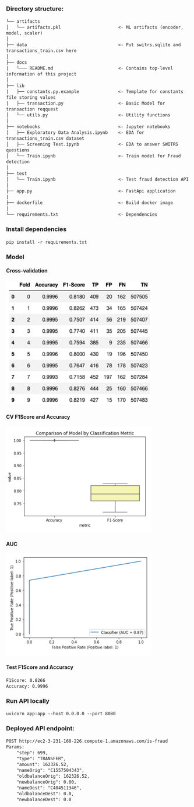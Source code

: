 ### Directory structure:

```
└── artifacts
│   └── artifacts.pkl                      <- ML artifacts (encoder, model, scaler)
│
├── data                                   <- Put switrs.sqlite and transactions_train.csv here
│
├── docs
|   └─── README.md                         <- Contains top-level information of this project
│
├── lib
|   ├── constants.py.example               <- Template for constants file storing values
|   ├── transaction.py                     <- Basic Model for transaction reqquest
│   └── utils.py                           <- Utility functions
│
├── notebooks                              <- Jupyter notebooks
│   ├── Exploratory Data Analysis.ipynb    <- EDA for transactions_train.csv dataset
│   ├── Screening Test.ipynb               <- EDA to answer SWITRS questions
│   └── Train.ipynb                        <- Train model for Fraud detection
│
├── test
│   └── Train.ipynb                        <- Test fraud detection API
│
├── app.py                                 <- FastApi application
|
├── dockerfile                             <- Build docker image
│
└── requirements.txt                       <- Dependencies
```


### Install dependencies

```
pip install -r requirements.txt
```

### Model
#### Cross-validation
<img src="https://raw.githubusercontent.com/GabrielSandoval/plentina/master/docs/KFoldCV.png" width=400>

#### CV F1Score and Accuracy
<img src="https://raw.githubusercontent.com/GabrielSandoval/plentina/master/docs/Metrics.png" width=400>

#### AUC
<img src="https://raw.githubusercontent.com/GabrielSandoval/plentina/master/docs/AUC.png" width=400>

#### Test F1Score and Accuracy

```
F1Score: 0.8266
Accuracy: 0.9996
```

### Run API locally

```
uvicorn app:app --host 0.0.0.0 --port 8080
```

### Deployed API endpoint:

```
POST http://ec2-3-231-160-226.compute-1.amazonaws.com/is-fraud
Params:
    "step": 699,
    "type": "TRANSFER",
    "amount": 162326.52,
    "nameOrig": "C1557504343",
    "oldbalanceOrig": 162326.52,
    "newbalanceOrig": 0.00,
    "nameDest": "C404511346",
    "oldbalanceDest": 0.0,
    "newbalanceDest": 0.0
```
